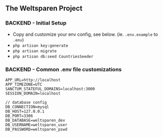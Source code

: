 ## The Weltsparen Project

### BACKEND - Initial Setup

- Copy and customize your env config, see below. (ie. `.env.example` to `.env`)
- `php artisan key:generate`
- `php artisan migrate`
- `php artisan db:seed CountriesSeeder`

### BACKEND - Common .env file customizations

```
APP_URL=http://localhost
APP_TIMEZONE=UTC
SANCTUM_STATEFUL_DOMAINS=localhost:3000
SESSION_DOMAIN=localhost

// database config
DB_CONNECTION=mysql
DB_HOST=127.0.0.1
DB_PORT=3306
DB_DATABASE=weltsparen_dev
DB_USERNAME=weltsparen_user
DB_PASSWORD=weltsparen_pswd
```
